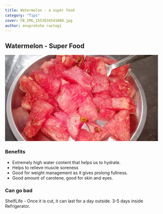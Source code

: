 ```yaml
---
title: Watermelon - a super food
category: "Tips"
cover: FB_IMG_1553834541088.jpg
author: anupreksha rastogi
---
```


## Watermelon - Super Food

![unsplash.com](./FB_IMG_1553834541088.jpg)

### Benefits

- Extremely high water content that helps us to hydrate.
- Helps to relieve muscle soreness
- Good for weight management as it gives prolong fullness.
- Good amount of carotene, good for skin and eyes.

### Can go bad

ShelfLife - Once it is cut, it can last for a day outside.
3-5 days inside Refrigerator.
